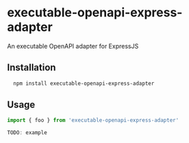 # executable-openapi-express-adapter

An executable OpenAPI adapter for ExpressJS


## Installation 

```bash 
  npm install executable-openapi-express-adapter
```
    
## Usage

```ts
import { foo } from 'executable-openapi-express-adapter'

TODO: example
```
